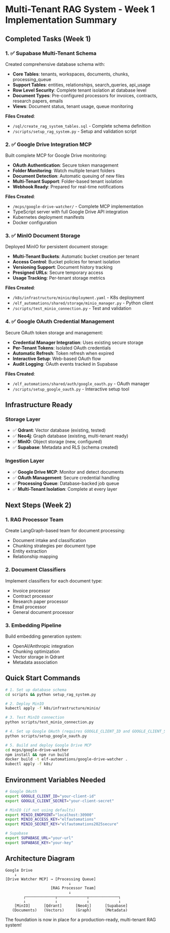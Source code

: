 # Multi-Tenant RAG System - Week 1 Implementation Summary

## Completed Tasks (Week 1)

### 1. ✅ Supabase Multi-Tenant Schema
Created comprehensive database schema with:
- **Core Tables**: tenants, workspaces, documents, chunks, processing_queue
- **Support Tables**: entities, relationships, search_queries, api_usage
- **Row Level Security**: Complete tenant isolation at database level
- **Document Types**: Pre-configured processors for invoices, contracts, research papers, emails
- **Views**: Document status, tenant usage, queue monitoring

**Files Created**:
- `/sql/create_rag_system_tables.sql` - Complete schema definition
- `/scripts/setup_rag_system.py` - Setup and validation script

### 2. ✅ Google Drive Integration MCP
Built complete MCP for Google Drive monitoring:
- **OAuth Authentication**: Secure token management
- **Folder Monitoring**: Watch multiple tenant folders
- **Document Detection**: Automatic queuing of new files
- **Multi-Tenant Support**: Folder-based tenant isolation
- **Webhook Ready**: Prepared for real-time notifications

**Files Created**:
- `/mcps/google-drive-watcher/` - Complete MCP implementation
- TypeScript server with full Google Drive API integration
- Kubernetes deployment manifests
- Docker configuration

### 3. ✅ MinIO Document Storage
Deployed MinIO for persistent document storage:
- **Multi-Tenant Buckets**: Automatic bucket creation per tenant
- **Access Control**: Bucket policies for tenant isolation
- **Versioning Support**: Document history tracking
- **Presigned URLs**: Secure temporary access
- **Usage Tracking**: Per-tenant storage metrics

**Files Created**:
- `/k8s/infrastructure/minio/deployment.yaml` - K8s deployment
- `/elf_automations/shared/storage/minio_manager.py` - Python client
- `/scripts/test_minio_connection.py` - Test and validation

### 4. ✅ Google OAuth Credential Management
Secure OAuth token storage and management:
- **Credential Manager Integration**: Uses existing secure storage
- **Per-Tenant Tokens**: Isolated OAuth credentials
- **Automatic Refresh**: Token refresh when expired
- **Interactive Setup**: Web-based OAuth flow
- **Audit Logging**: OAuth events tracked in Supabase

**Files Created**:
- `/elf_automations/shared/auth/google_oauth.py` - OAuth manager
- `/scripts/setup_google_oauth.py` - Interactive setup tool

## Infrastructure Ready

### Storage Layer
- ✅ **Qdrant**: Vector database (existing, tested)
- ✅ **Neo4j**: Graph database (existing, multi-tenant ready)
- ✅ **MinIO**: Object storage (new, configured)
- ✅ **Supabase**: Metadata and RLS (schema created)

### Ingestion Layer
- ✅ **Google Drive MCP**: Monitor and detect documents
- ✅ **OAuth Management**: Secure credential handling
- ✅ **Processing Queue**: Database-backed job queue
- ✅ **Multi-Tenant Isolation**: Complete at every layer

## Next Steps (Week 2)

### 1. RAG Processor Team
Create LangGraph-based team for document processing:
- Document intake and classification
- Chunking strategies per document type
- Entity extraction
- Relationship mapping

### 2. Document Classifiers
Implement classifiers for each document type:
- Invoice processor
- Contract processor
- Research paper processor
- Email processor
- General document processor

### 3. Embedding Pipeline
Build embedding generation system:
- OpenAI/Anthropic integration
- Chunking optimization
- Vector storage in Qdrant
- Metadata association

## Quick Start Commands

```bash
# 1. Set up database schema
cd scripts && python setup_rag_system.py

# 2. Deploy MinIO
kubectl apply -f k8s/infrastructure/minio/

# 3. Test MinIO connection
python scripts/test_minio_connection.py

# 4. Set up Google OAuth (requires GOOGLE_CLIENT_ID and GOOGLE_CLIENT_SECRET)
python scripts/setup_google_oauth.py

# 5. Build and deploy Google Drive MCP
cd mcps/google-drive-watcher
npm install && npm run build
docker build -t elf-automations/google-drive-watcher .
kubectl apply -f k8s/
```

## Environment Variables Needed

```bash
# Google OAuth
export GOOGLE_CLIENT_ID="your-client-id"
export GOOGLE_CLIENT_SECRET="your-client-secret"

# MinIO (if not using defaults)
export MINIO_ENDPOINT="localhost:30900"
export MINIO_ACCESS_KEY="elfautomations"
export MINIO_SECRET_KEY="elfautomations2025secure"

# Supabase
export SUPABASE_URL="your-url"
export SUPABASE_KEY="your-key"
```

## Architecture Diagram

```
Google Drive
    ↓
[Drive Watcher MCP] → [Processing Queue]
                            ↓
                    [RAG Processor Team]
                            ↓
        ┌─────────────┬─────────────┬─────────────┐
        ↓             ↓             ↓             ↓
    [MinIO]      [Qdrant]      [Neo4j]      [Supabase]
   (Documents)   (Vectors)     (Graph)      (Metadata)
```

The foundation is now in place for a production-ready, multi-tenant RAG system!